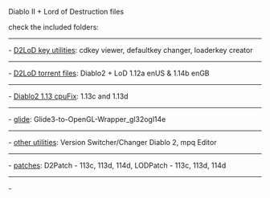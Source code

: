 Diablo II + Lord of Destruction files

check the included folders:
	<hr/>- [D2LoD key utilities](https://github.com/mf022/D2LoD_files/tree/master/D2LoD_key_utilities): cdkey viewer, defaultkey changer, loaderkey creator
	<hr/>- [D2LoD torrent files](https://github.com/mf022/D2LoD_files/tree/master/D2LoD_torrent_files): Diablo2 + LoD 1.12a enUS & 1.14b enGB
	<hr/>- [Diablo2 1.13 cpuFix](https://github.com/mf022/D2LoD_files/tree/master/Diablo2_1.13_cpuFix): 1.13c and 1.13d
	<hr/>- [glide](https://github.com/mf022/D2LoD_files/tree/master/Glide): Glide3-to-OpenGL-Wrapper_gl32ogl14e
	<hr/>- [other utilities](https://github.com/mf022/D2LoD_files/tree/master/other_utilities): Version Switcher/Changer Diablo 2, mpq Editor
	<hr/>- [patches](https://github.com/mf022/D2LoD_files/tree/master/Patches): D2Patch - 113c, 113d, 114d, LODPatch - 113c, 113d, 114d
	<hr/>- 